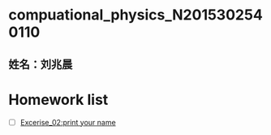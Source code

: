 # compuational_physics_N2015302540110
## 姓名：刘兆晨

# Homework list
- [ ] [Excerise_02:print your name]()



